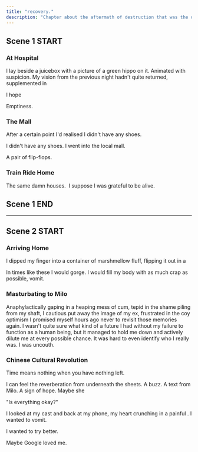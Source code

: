 ```yaml
---
title: "recovery."
description: "Chapter about the aftermath of destruction that was the overdose."
---
```


## Scene 1 START

### At Hospital

I lay beside a juicebox with a picture of a green hippo on it. Animated with suspicion. My vision from the previous night hadn't quite returned, supplemented in

I hope

Emptiness.


### The Mall

After a certain point I'd realised I didn't have any shoes.

I didn't have any shoes. I went into the local mall.

A pair of flip-flops.


### Train Ride Home

The same damn houses.  I suppose I was grateful to be alive.


## Scene 1 END

---

## Scene 2 START


### Arriving Home

I dipped my finger into a container of marshmellow fluff, flipping it out in a

In times like these I would gorge. I would fill my body with as much crap as possible, vomit.



### Masturbating to Milo

Anaphylactically gaping in a heaping mess of cum, tepid in the shame piling from my shaft, I cautious put away the image of my ex, frustrated in the coy optimism I promised myself hours ago never to revisit those memories again. I wasn't quite sure what kind of a future I had without my failure to function as a human being, but it managed to hold me down and actively dilute me at every possible chance. It was hard to even identify who I really was. I was uncouth.

### Chinese Cultural Revolution

Time means nothing when you have nothing left.


I can feel the reverberation from underneath the sheets. A buzz. A text from Milo. A sign of hope. Maybe she

"Is everything okay?"

I looked at my cast and back at my phone, my heart crunching in a painful . I wanted to vomit.



I wanted to try better.

Maybe Google loved me.


